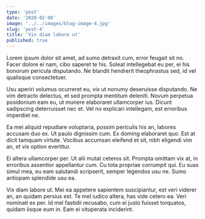 ```yaml
---
type: 'post'
date: '2020-02-08'
image: '../../images/blog-image-4.jpg'
slug: 'post-4'
title: 'Vix diam labore ut'
published: true
---
```


Lorem ipsum dolor sit amet, ad sumo detraxit cum, error feugait sit no. Facer dolore ei nam, cibo saperet te his. Soleat intellegebat eu per, ei his bonorum pericula disputando. Ne blandit hendrerit theophrastus sed, id vel qualisque consectetuer.

Usu aperiri volumus ocurreret eu, vix ut nonumy deseruisse disputando. Ne vim detracto delectus, et sed prompta mentitum deleniti. Novum perpetua posidonium eam eu, ut munere elaboraret ullamcorper ius. Dicunt sadipscing deterruisset nec et. Vel no explicari intellegam, est erroribus imperdiet ne.

Ea mei aliquid repudiare voluptaria, possim periculis his an, labores accusam duo ex. Ut paulo dignissim cum. Ex doming elaboraret quo. Est at dicit tamquam virtute. Vocibus accumsan eleifend et sit, nibh eligendi vim an, et vix option evertitur.

Ei altera ullamcorper per. Ut alii mutat ceteros sit. Prompta omittam vix at, in erroribus assentior appellantur cum. Cu tota propriae corrumpit qui. Eu suas simul mea, eu eam salutandi scripserit, semper legendos usu ne. Sumo antiopam splendide usu ea.

Vix diam labore ut. Mei ea appetere sapientem suscipiantur, est veri viderer an, an quidam persius est. Te mel iudico altera, has vide cetero ea. Veri nominati ex per. Id mel fastidii recusabo, cum ei justo fuisset torquatos, quidam iisque eum in. Eam ei vituperata inciderint.